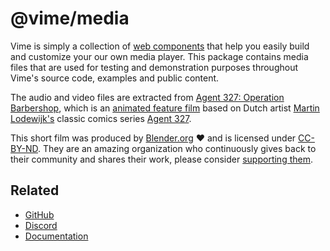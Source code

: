 # @vime/media

Vime is simply a collection of [web components](https://developer.mozilla.org/en-US/docs/Web/Web_Components)
that help you easily build and customize your our own media player. This package contains media files
that are used for testing and demonstration purposes throughout Vime's source code, examples and
public content.

The audio and video files are extracted from [Agent 327: Operation Barbershop][agent-327-blender],
which is an [animated feature film][agent-327-youtube] based on Dutch artist
[Martin Lodewijk's][martin-wiki] classic comics series [Agent 327][agent-327-wiki].

This short film was produced by [Blender.org][blender-org]️ ❤️ and is licensed under
[CC-BY-ND][cc-by-nd-license]. They are an amazing organization who continuously gives back to their
community and shares their work, please consider [supporting them][blender-sub].

[agent-327-wiki]: https://en.wikipedia.org/wiki/Agent_327
[agent-327-blender]: https://cloud.blender.org/p/agent-327
[agent-327-youtube]: https://www.youtube.com/watch?v=mN0zPOpADL4&t=1s
[blender-org]: https://www.blender.org
[blender-sub]: https://store.blender.org/product/membership
[cc-by-nd-license]: https://creativecommons.org/licenses/by-nd/2.0
[martin-wiki]: https://en.wikipedia.org/wiki/Martin_Lodewijk

## Related

- [GitHub](https://github.com/vime-js/vime)
- [Discord](https://discord.gg/PaFFSk)
- [Documentation](https://vimejs.com)
